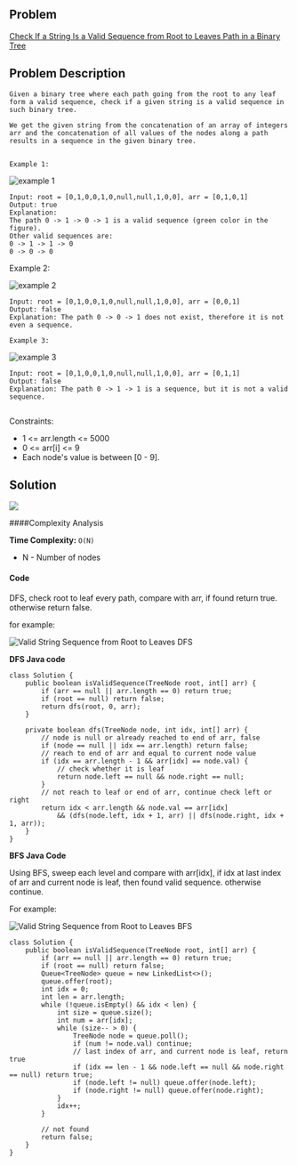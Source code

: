 ## Problem
[Check If a String Is a Valid Sequence from Root to Leaves Path in a Binary Tree](https://leetcode.com/explore/challenge/card/30-day-leetcoding-challenge/532/week-5/3315/)

## Problem Description
```
Given a binary tree where each path going from the root to any leaf form a valid sequence, check if a given string is a valid sequence in such binary tree. 

We get the given string from the concatenation of an array of integers arr and the concatenation of all values of the nodes along a path results in a sequence in the given binary tree.

 
Example 1:
```
![example 1](../../assets/leetcode/string-valid-seq-exp1.png)

```
Input: root = [0,1,0,0,1,0,null,null,1,0,0], arr = [0,1,0,1]
Output: true
Explanation: 
The path 0 -> 1 -> 0 -> 1 is a valid sequence (green color in the figure). 
Other valid sequences are: 
0 -> 1 -> 1 -> 0 
0 -> 0 -> 0
```
Example 2:

![example 2](../../assets/leetcode/valid-string-seq-exp2.png)

```
Input: root = [0,1,0,0,1,0,null,null,1,0,0], arr = [0,0,1]
Output: false 
Explanation: The path 0 -> 0 -> 1 does not exist, therefore it is not even a sequence.

Example 3:
```

![example 3](../../assets/leetcode/valid-string-seq-exp3.png)

```
Input: root = [0,1,0,0,1,0,null,null,1,0,0], arr = [0,1,1]
Output: false
Explanation: The path 0 -> 1 -> 1 is a sequence, but it is not a valid sequence.
 
```

Constraints:

- 1 <= arr.length <= 5000
- 0 <= arr[i] <= 9
- Each node's value is between [0 - 9].

## Solution


![](../../assets/leetcode/move-zeroes.png)

####Complexity Analysis

**Time Complexity:** `O(N)`

- N - Number of nodes 

#### Code
DFS, check root to leaf every path, compare with arr, if found return true. otherwise return false.

for example: 

![Valid String Sequence from Root to Leaves DFS](../../assets/leetcode/valid-string-seq-dfs.png)

**DFS Java code**

```
class Solution {
    public boolean isValidSequence(TreeNode root, int[] arr) {
        if (arr == null || arr.length == 0) return true;
        if (root == null) return false;
        return dfs(root, 0, arr);
    }
    
    private boolean dfs(TreeNode node, int idx, int[] arr) {
        // node is null or already reached to end of arr, false
        if (node == null || idx == arr.length) return false;
        // reach to end of arr and equal to current node value
        if (idx == arr.length - 1 && arr[idx] == node.val) {
            // check whether it is leaf
            return node.left == null && node.right == null;
        }
        // not reach to leaf or end of arr, continue check left or right
        return idx < arr.length && node.val == arr[idx]
            && (dfs(node.left, idx + 1, arr) || dfs(node.right, idx + 1, arr));
    }
}
```

**BFS Java Code**

Using BFS, sweep each level and compare with arr[idx], if idx at last index of arr and current node is leaf, then found valid sequence. otherwise continue. 

For example:

![Valid String Sequence from Root to Leaves BFS](../../assets/leetcode/valid-string-seq-bfs.png)


```
class Solution {
    public boolean isValidSequence(TreeNode root, int[] arr) {
        if (arr == null || arr.length == 0) return true;
        if (root == null) return false;
        Queue<TreeNode> queue = new LinkedList<>();
        queue.offer(root);
        int idx = 0;
        int len = arr.length;
        while (!queue.isEmpty() && idx < len) {
            int size = queue.size();
            int num = arr[idx];
            while (size-- > 0) {
                TreeNode node = queue.poll();
                if (num != node.val) continue;
                // last index of arr, and current node is leaf, return true
                if (idx == len - 1 && node.left == null && node.right == null) return true;
                if (node.left != null) queue.offer(node.left);
                if (node.right != null) queue.offer(node.right);
            }
            idx++;
        }
        
        // not found
        return false;
    }
}
```

